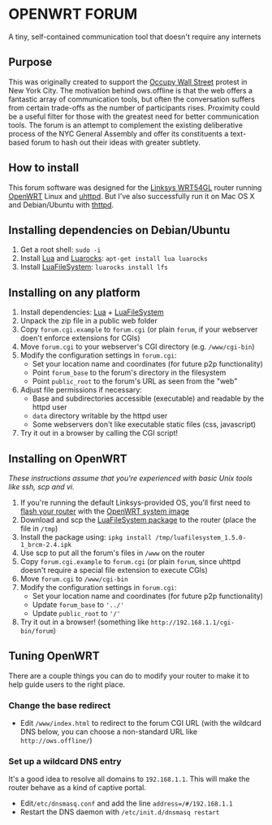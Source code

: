 # OPENWRT FORUM

A tiny, self-contained communication tool that doesn't require any internets

## Purpose

This was originally created to support the [Occupy Wall Street][ows] protest
in New York City. The motivation behind ows.offline is that the web offers a
fantastic array of communication tools, but often the conversation suffers from
certain trade-offs as the number of participants rises. Proximity could be a
useful filter for those with the greatest need for better communication tools.
The forum is an attempt to complement the existing deliberative process of the
NYC General Assembly and offer its constituents a text-based forum to hash out
their ideas with greater subtlety.

## How to install

This forum software was designed for the [Linksys WRT54GL][wrt54g] router
running [OpenWRT][owrt] Linux and [uhttpd]. But I've also successfully run it
on Mac OS X and Debian/Ubuntu with [thttpd].

## Installing dependencies on Debian/Ubuntu

1. Get a root shell: `sudo -i`
2. Install [Lua][lua] and [Luarocks][lrock]: `apt-get install lua luarocks`
3. Install [LuaFileSystem][lfs]: `luarocks install lfs`

## Installing on any platform

1. Install dependencies: [Lua][lua] + [LuaFileSystem][lfs]
2. Unpack the zip file in a public web folder
3. Copy `forum.cgi.example` to `forum.cgi` (or plain `forum`, if your webserver
   doen't enforce extensions for CGIs)
5. Move `forum.cgi` to your webserver's CGI directory (e.g. `/www/cgi-bin`)
6. Modify the configuration settings in `forum.cgi`:
    * Set your location name and coordinates (for future p2p functionality)
    * Point `forum_base` to the forum's directory in the filesystem
    * Point `public_root` to the forum's URL as seen from the "web"
7. Adjust file permissions if necessary:
    * Base and subdirectories accessible (executable) and readable by
      the httpd user
    * `data` directory writable by the httpd user
    * Some webservers don't like executable static files (css, javascript)
7. Try it out in a browser by calling the CGI script!

## Installing on OpenWRT

*These instructions assume that you're experienced with basic Unix tools like ssh,
scp and vi.*

1. If you're running the default Linksys-provided OS, you'll first need to [flash
   your router][flash] with the [OpenWRT system image][squashfs]
2. Download and scp the [LuaFileSystem package][lfsipk] to the router
   (place the file in `/tmp`)
3. Install the package using: `ipkg install /tmp/luafilesystem_1.5.0-1_brcm-2.4.ipk`
4. Use scp to put all the forum's files in `/www` on the router
5. Copy `forum.cgi.example` to `forum.cgi` (or plain `forum`, since uhttpd doesn't
   require a special file extension to execute CGIs)
5. Move `forum.cgi` to `/www/cgi-bin`
6. Modify the configuration settings in `forum.cgi`:
    * Set your location name and coordinates (for future p2p functionality)
    * Update `forum_base` to `'../'`
    * Update `public_root` to `'/'`
7. Try it out in a browser! (something like `http://192.168.1.1/cgi-bin/forum`)

## Tuning OpenWRT

There are a couple things you can do to modify your router to make it to help
guide users to the right place.

### Change the base redirect

  * Edit `/www/index.html` to redirect to the forum
    CGI URL (with the wildcard DNS below, you can choose a non-standard URL like
    `http://ows.offline/`)

### Set up a wildcard DNS entry

It's a good idea to resolve all domains to `192.168.1.1`. This will make the router
behave as a kind of captive portal.

  * Edit`/etc/dnsmasq.conf` and add the line `address=/#/192.168.1.1`
  * Restart the DNS daemon with `/etc/init.d/dnsmasq restart`

[ows]: http://occupywallst.org/
[hm]: http://www.thenation.com/blog/163767/we-are-all-human-microphones-now
[wrt54g]: http://en.wikipedia.org/wiki/Linksys_WRT54G_series
[owrt]: https://openwrt.org/
[hb]: http://en.wikipedia.org/wiki/Shebang_%28Unix%29
[lua]: http://lua.org/
[lfs]: http://keplerproject.github.com/luafilesystem/
[lrock]: http://luarocks.org/
[flash]: http://wiki.openwrt.org/doc/howto/generic.flashing
[squashfs]: http://downloads.openwrt.org/backfire/10.03/brcm-2.4/openwrt-wrt54g-squashfs.bin
[lfsipk]: http://downloads.openwrt.org/backfire/10.03/brcm-2.4/packages/luafilesystem_1.5.0-1_brcm-2.4.ipk
[uhttpd]: http://code.google.com/p/uhttpd/
[thttpd]: http://acme.com/software/thhtpd/
